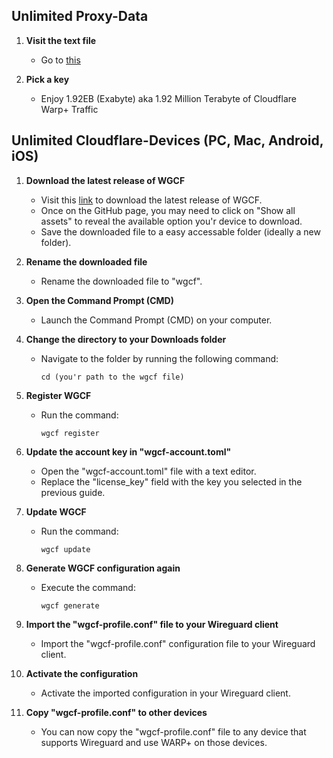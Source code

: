 ## Unlimited Proxy-Data

1. **Visit the text file**

   - Go to [this](https://rentry.co/WarpPlusKeys)

2. **Pick a key**
   - Enjoy 1.92EB (Exabyte) aka 1.92 Million Terabyte of Cloudflare Warp+ Traffic

## Unlimited Cloudflare-Devices (PC, Mac, Android, iOS)

1. **Download the latest release of WGCF**

   - Visit this [link](https://github.com/ViRb3/wgcf/releases/latest) to download the latest release of WGCF.
   - Once on the GitHub page, you may need to click on "Show all assets" to reveal the available option you'r device to download.
   - Save the downloaded file to a easy accessable folder (ideally a new folder).

2. **Rename the downloaded file**

   - Rename the downloaded file to "wgcf".

3. **Open the Command Prompt (CMD)**

   - Launch the Command Prompt (CMD) on your computer.

4. **Change the directory to your Downloads folder**

   - Navigate to the folder by running the following command:
     ```
     cd (you'r path to the wgcf file)
     ```

5. **Register WGCF**

   - Run the command:
     ```
     wgcf register
     ```

6. **Update the account key in "wgcf-account.toml"**

   - Open the "wgcf-account.toml" file with a text editor.
   - Replace the "license_key" field with the key you selected in the previous guide.

7. **Update WGCF**

   - Run the command:
     ```
     wgcf update
     ```

8. **Generate WGCF configuration again**

    - Execute the command:
      ```
      wgcf generate
      ```

9. **Import the "wgcf-profile.conf" file to your Wireguard client**

    - Import the "wgcf-profile.conf" configuration file to your Wireguard client.

10. **Activate the configuration**

    - Activate the imported configuration in your Wireguard client.

11. **Copy "wgcf-profile.conf" to other devices**
    - You can now copy the "wgcf-profile.conf" file to any device that supports Wireguard and use WARP+ on those devices.
